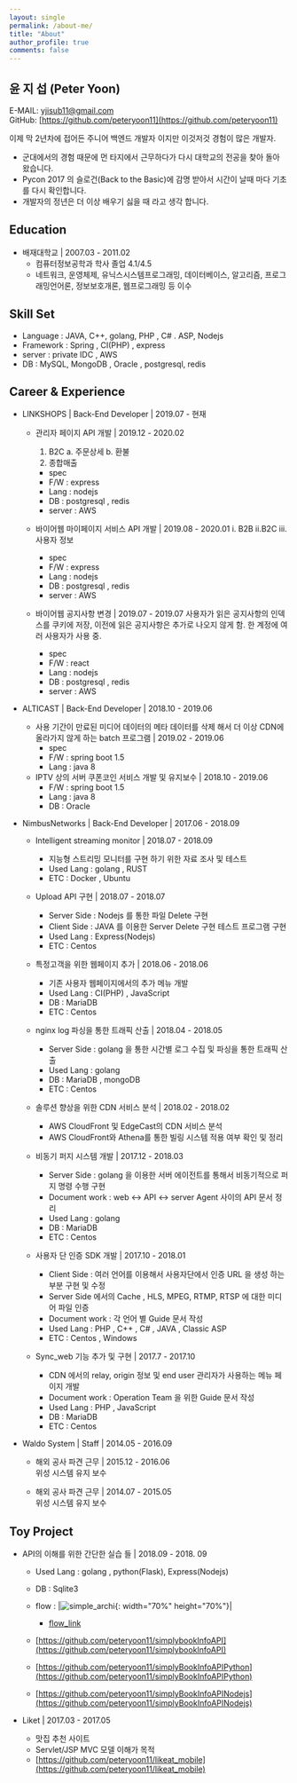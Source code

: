 ```yaml
---
layout: single
permalink: /about-me/
title: "About"
author_profile: true
comments: false
---
```

## 윤 지 섭 (Peter Yoon)
E-MAIL: [yjisub11@gmail.com](mailto:yjisub11@gmail.com)  
GitHub: [https://github.com/peteryoon11](https://github.com/peteryoon11)  
    
이제 막 2년차에 접어든 주니어 백엔드 개발자 이지만 이것저것 경험이 많은 개발자.
* 군대에서의 경험 때문에 먼 타지에서 근무하다가 다시 대학교의 전공을 찾아 돌아 왔습니다. 
* Pycon 2017 의 슬로건(Back to the Basic)에 감명 받아서 시간이 날때 마다 기초를 다시 확인합니다.
* 개발자의 정년은 더 이상 배우기 싫을 때 라고 생각 합니다. 

## Education
* 배재대학교 \| 2007.03 - 2011.02
    * 컴퓨터정보공학과 학사 졸업 4.1/4.5 
    * 네트워크, 운영체제, 유닉스시스템프로그래밍, 데이터베이스, 알고리즘, 프로그래밍언어론, 정보보호개론, 웹프로그래밍 등 이수


## Skill Set
* Language : JAVA, C++, golang, PHP , C# . ASP, Nodejs 
* Framework : Spring , CI(PHP) , express
* server : private IDC , AWS 
* DB : MySQL, MongoDB , Oracle , postgresql, redis 

## Career & Experience
* LINKSHOPS \| Back-End Developer \| 2019.07 - 현재
    
    * 관리자 페이지 API 개발  \| 2019.12 - 2020.02
        1. B2C 
            a. 주문상세 
            b. 환불 
        2. 종합매출 
        * spec  
        * F/W :  express
        * Lang : nodejs 
        * DB :  postgresql , redis
        * server : AWS 

    * 바이어웹  마이페이지 서비스 API 개발 \| 2019.08 - 2020.01
        i. B2B 
        ii.B2C 
        iii. 사용자 정보 
        * spec  
        * F/W :  express
        * Lang : nodejs 
        * DB :  postgresql , redis
        * server : AWS 


    * 바이어웹 공지사항 변경 \| 2019.07 - 2019.07
    사용자가 읽은 공지사항의 인덱스를 쿠키에 저장, 이전에 읽은 공지사항은 추가로 나오지 않게 함. 한 계정에 여러 사용자가 사용 중.
        * spec  
        * F/W :  react
        * Lang : nodejs 
        * DB :  postgresql , redis
        * server : AWS 

* ALTICAST \| Back-End Developer \| 2018.10 - 2019.06
    * 사용 기간이 만료된 미디어 데이터의 메타 데이터를 삭제 해서 더 이상 CDN에 올라가지 않게 하는 batch 프로그램 \| 2019.02 - 2019.06
        * spec  
        * F/W : spring boot 1.5  
        * Lang : java 8
    * IPTV 상의 서버 쿠폰코인 서비스 개발 및 유지보수 \| 2018.10 - 2019.06
        * F/W : spring boot 1.5  
        * Lang : java 8 
        * DB : Oracle 

* NimbusNetworks \| Back-End Developer \| 2017.06 - 2018.09
    *  Intelligent streaming monitor \| 2018.07 - 2018.09
        * 지능형 스트리밍 모니터를 구현 하기 위한 자료 조사 및 테스트
        * Used Lang : golang , RUST 
        * ETC : Docker , Ubuntu

    *  Upload API 구현 \| 2018.07 - 2018.07
        * Server Side : Nodejs 를 통한 파일 Delete 구현 
        * Client Side : JAVA 를 이용한 Server Delete 구현 테스트 프로그램 구현 
        * Used Lang : Express(Nodejs)
        * ETC : Centos

    * 특정고객을 위한 웹페이지 추가 \| 2018.06 - 2018.06
        * 기존 사용자 웹페이지에서의 추가 메뉴 개발 
        * Used Lang : CI(PHP) , JavaScript
        * DB : MariaDB 
        * ETC : Centos

    * nginx log 파싱을 통한 트래픽 산출 \| 2018.04 - 2018.05
        * Server Side : golang 을 통한 시간별 로그 수집 및 파싱을 통한 트래픽 산출 
        * Used Lang : golang 
        * DB : MariaDB , mongoDB
        * ETC : Centos

    * 솔루션 향상을 위한 CDN 서비스 분석 \| 2018.02 - 2018.02
        * AWS CloudFront 및 EdgeCast의 CDN 서비스 분석 
        * AWS CloudFront와 Athena를 통한 빌링 시스템 적용 여부 확인 및 정리

    * 비동기 퍼지 시스템 개발  \| 2017.12 - 2018.03
        * Server Side : golang 을 이용한 서버 에이전트를 통해서 비동기적으로 퍼지 명령 수행 구현
        * Document work : web <-> API <-> server Agent 사이의 API 문서 정리
        * Used Lang : golang
        * DB : MariaDB 
        * ETC : Centos
    
    * 사용자 단 인증 SDK 개발  \| 2017.10 - 2018.01
        * Client Side : 여러 언어를 이용해서 사용자단에서 인증 URL 을 생성 하는 부분 구현 및 수정
        * Server Side 에서의 Cache , HLS, MPEG, RTMP, RTSP 에 대한 미디어 파일 인증  
        * Document work : 각 언어 별 Guide 문서 작성 
        * Used Lang : PHP , C++ , C# , JAVA , Classic ASP
        * ETC : Centos , Windows
    
    * Sync_web 기능 추가 및 구현  \| 2017.7 - 2017.10
        * CDN 에서의 relay, origin 정보 및 end user 관리자가 사용하는 메뉴 페이지 개발 
        * Document work : Operation Team 을 위한 Guide 문서 작성 
        * Used Lang : PHP , JavaScript
        * DB : MariaDB 
        * ETC : Centos

* Waldo System \| Staff \| 2014.05 - 2016.09
    * 해외 공사 파견 근무  \| 2015.12 - 2016.06  
    위성 시스템 유지 보수 

    * 해외 공사 파견 근무  \| 2014.07 - 2015.05  
    위성 시스템 유지 보수


## Toy Project

* API의 이해를 위한 간단한 실습 들 \| 2018.09 - 2018. 09
    * Used Lang : golang , python(Flask), Express(Nodejs)
    * DB : Sqlite3 
    * flow  : 
        |![simple_archi](/assets/images/static/archiflow/simpleapi/testAPI_System_Architecture.png){: width="70%" height="70%"}|

        * [flow_link](https://github.com/peteryoon11/simplybookInfoAPI/blob/master/flowchart/testAPI_System_Architecture.png)  
    * [https://github.com/peteryoon11/simplybookInfoAPI](https://github.com/peteryoon11/simplybookInfoAPI)
    * [https://github.com/peteryoon11/simplyBookInfoAPIPython](https://github.com/peteryoon11/simplyBookInfoAPIPython)
    * [https://github.com/peteryoon11/simplyBookInfoAPINodejs](https://github.com/peteryoon11/simplyBookInfoAPINodejs)

* Liket \| 2017.03 - 2017.05
    * 맛집 추천 사이트 
    * Servlet/JSP MVC 모델 이해가 목적
    * [https://github.com/peteryoon11/likeat_mobile](https://github.com/peteryoon11/likeat_mobile)
